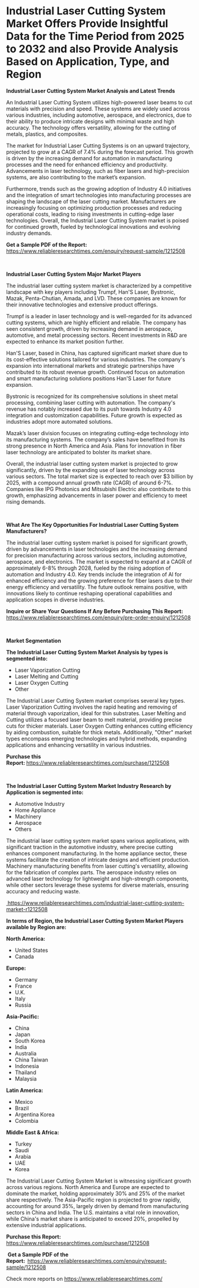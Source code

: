 <p><h1>Industrial Laser Cutting System Market Offers Provide Insightful Data for the Time Period from 2025 to 2032 and also Provide Analysis Based on Application, Type, and Region</h1></p><p><strong>Industrial Laser Cutting System Market Analysis and Latest Trends</strong></p>
<p><p>An Industrial Laser Cutting System utilizes high-powered laser beams to cut materials with precision and speed. These systems are widely used across various industries, including automotive, aerospace, and electronics, due to their ability to produce intricate designs with minimal waste and high accuracy. The technology offers versatility, allowing for the cutting of metals, plastics, and composites.</p><p>The market for Industrial Laser Cutting Systems is on an upward trajectory, projected to grow at a CAGR of 7.4% during the forecast period. This growth is driven by the increasing demand for automation in manufacturing processes and the need for enhanced efficiency and productivity. Advancements in laser technology, such as fiber lasers and high-precision systems, are also contributing to the market’s expansion.</p><p>Furthermore, trends such as the growing adoption of Industry 4.0 initiatives and the integration of smart technologies into manufacturing processes are shaping the landscape of the laser cutting market. Manufacturers are increasingly focusing on optimizing production processes and reducing operational costs, leading to rising investments in cutting-edge laser technologies. Overall, the Industrial Laser Cutting System market is poised for continued growth, fueled by technological innovations and evolving industry demands.</p></p>
<p><strong>Get a Sample PDF of the Report:&nbsp;</strong> <a href="https://www.reliableresearchtimes.com/enquiry/request-sample/1212508?utm_campaign=3532&utm_medium=2&utm_source=Github&utm_content=ia&utm_term=24032025&utm_id=industrial-laser-cutting-system">https://www.reliableresearchtimes.com/enquiry/request-sample/1212508</a></p>
<p>&nbsp;</p>
<p><strong>Industrial Laser Cutting System Major Market Players</strong></p>
<p><p>The industrial laser cutting system market is characterized by a competitive landscape with key players including Trumpf, Han'S Laser, Bystronic, Mazak, Penta-Chutian, Amada, and LVD. These companies are known for their innovative technologies and extensive product offerings.</p><p>Trumpf is a leader in laser technology and is well-regarded for its advanced cutting systems, which are highly efficient and reliable. The company has seen consistent growth, driven by increasing demand in aerospace, automotive, and metal processing sectors. Recent investments in R&D are expected to enhance its market position further.</p><p>Han'S Laser, based in China, has captured significant market share due to its cost-effective solutions tailored for various industries. The company's expansion into international markets and strategic partnerships have contributed to its robust revenue growth. Continued focus on automation and smart manufacturing solutions positions Han'S Laser for future expansion.</p><p>Bystronic is recognized for its comprehensive solutions in sheet metal processing, combining laser cutting with automation. The company's revenue has notably increased due to its push towards Industry 4.0 integration and customization capabilities. Future growth is expected as industries adopt more automated solutions.</p><p>Mazak’s laser division focuses on integrating cutting-edge technology into its manufacturing systems. The company’s sales have benefitted from its strong presence in North America and Asia. Plans for innovation in fiber laser technology are anticipated to bolster its market share.</p><p>Overall, the industrial laser cutting system market is projected to grow significantly, driven by the expanding use of laser technology across various sectors. The total market size is expected to reach over $3 billion by 2025, with a compound annual growth rate (CAGR) of around 6-7%. Companies like IPG Photonics and Mitsubishi Electric also contribute to this growth, emphasizing advancements in laser power and efficiency to meet rising demands.</p></p>
<p>&nbsp;</p>
<p><strong>What Are The Key Opportunities For Industrial Laser Cutting System Manufacturers?</strong></p>
<p><p>The industrial laser cutting system market is poised for significant growth, driven by advancements in laser technologies and the increasing demand for precision manufacturing across various sectors, including automotive, aerospace, and electronics. The market is expected to expand at a CAGR of approximately 6-8% through 2028, fueled by the rising adoption of automation and Industry 4.0. Key trends include the integration of AI for enhanced efficiency and the growing preference for fiber lasers due to their energy efficiency and versatility. The future outlook remains positive, with innovations likely to continue reshaping operational capabilities and application scopes in diverse industries.</p></p>
<p><strong>Inquire or Share Your Questions If Any Before Purchasing This Report:</strong> <a href="https://www.reliableresearchtimes.com/enquiry/pre-order-enquiry/1212508?utm_campaign=3532&utm_medium=2&utm_source=Github&utm_content=ia&utm_term=24032025&utm_id=industrial-laser-cutting-system">https://www.reliableresearchtimes.com/enquiry/pre-order-enquiry/1212508</a></p>
<p>&nbsp;</p>
<p><strong>Market Segmentation</strong></p>
<p><strong>The Industrial Laser Cutting System Market Analysis by types is segmented into:</strong></p>
<p><ul><li>Laser Vaporization Cutting</li><li>Laser Melting and Cutting</li><li>Laser Oxygen Cutting</li><li>Other</li></ul></p>
<p><p>The Industrial Laser Cutting System market comprises several key types. Laser Vaporization Cutting involves the rapid heating and removing of material through vaporization, ideal for thin substrates. Laser Melting and Cutting utilizes a focused laser beam to melt material, providing precise cuts for thicker materials. Laser Oxygen Cutting enhances cutting efficiency by aiding combustion, suitable for thick metals. Additionally, "Other" market types encompass emerging technologies and hybrid methods, expanding applications and enhancing versatility in various industries.</p></p>
<p><strong>Purchase this Report:&nbsp;</strong><a href="https://www.reliableresearchtimes.com/purchase/1212508?utm_campaign=3532&utm_medium=2&utm_source=Github&utm_content=ia&utm_term=24032025&utm_id=industrial-laser-cutting-system">https://www.reliableresearchtimes.com/purchase/1212508</a></p>
<p>&nbsp;</p>
<p><strong>The Industrial Laser Cutting System Market Industry Research by Application is segmented into:</strong></p>
<p><ul><li>Automotive Industry</li><li>Home Appliance</li><li>Machinery</li><li>Aerospace</li><li>Others</li></ul></p>
<p><p>The industrial laser cutting system market spans various applications, with significant traction in the automotive industry, where precise cutting enhances component manufacturing. In the home appliance sector, these systems facilitate the creation of intricate designs and efficient production. Machinery manufacturing benefits from laser cutting's versatility, allowing for the fabrication of complex parts. The aerospace industry relies on advanced laser technology for lightweight and high-strength components, while other sectors leverage these systems for diverse materials, ensuring accuracy and reducing waste.</p></p>
<p><a href="https://www.reliableresearchtimes.com/industrial-laser-cutting-system-market-r1212508?utm_campaign=3532&utm_medium=2&utm_source=Github&utm_content=ia&utm_term=24032025&utm_id=industrial-laser-cutting-system">&nbsp;https://www.reliableresearchtimes.com/industrial-laser-cutting-system-market-r1212508</a></p>
<p><strong>In terms of Region, the Industrial Laser Cutting System Market Players available by Region are:</strong></p>
<p>
    <p> <strong> North America: </strong>
        <ul>
            <li>United States</li>
            <li>Canada</li>
        </ul>
        </p> 
    <p> <strong> Europe: </strong>
        <ul>
            <li>Germany</li>
            <li>France</li>
            <li>U.K.</li>
            <li>Italy</li>
            <li>Russia</li>
        </ul>
        </p> 
    <p> <strong> Asia-Pacific: </strong>
        <ul>
            <li>China</li>
            <li>Japan</li>
            <li>South Korea</li>
            <li>India</li>
            <li>Australia</li>
            <li>China Taiwan</li>
            <li>Indonesia</li>
            <li>Thailand</li>
            <li>Malaysia</li>
        </ul>
        </p> 
    <p> <strong> Latin America: </strong>
        <ul>
            <li>Mexico</li>
            <li>Brazil</li>
            <li>Argentina Korea</li>
            <li>Colombia</li>
        </ul>
        </p> 
    <p> <strong> Middle East & Africa: </strong>
        <ul>
            <li>Turkey</li>
            <li>Saudi</li>
            <li>Arabia</li>
            <li>UAE</li>
            <li>Korea</li>
        </ul>
    </p>
    </p>
<p><p>The Industrial Laser Cutting System Market is witnessing significant growth across various regions. North America and Europe are expected to dominate the market, holding approximately 30% and 25% of the market share respectively. The Asia-Pacific region is projected to grow rapidly, accounting for around 35%, largely driven by demand from manufacturing sectors in China and India. The U.S. maintains a vital role in innovation, while China's market share is anticipated to exceed 20%, propelled by extensive industrial applications.</p></p>
<p><strong>Purchase this Report: </strong><a href="https://www.reliableresearchtimes.com/purchase/1212508?utm_campaign=3532&utm_medium=2&utm_source=Github&utm_content=ia&utm_term=24032025&utm_id=industrial-laser-cutting-system">https://www.reliableresearchtimes.com/purchase/1212508</a></p>
<p>&nbsp;<strong>Get a Sample PDF of the Report:&nbsp;&nbsp;</strong><a href="https://www.reliableresearchtimes.com/enquiry/request-sample/1212508?utm_campaign=3532&utm_medium=2&utm_source=Github&utm_content=ia&utm_term=24032025&utm_id=industrial-laser-cutting-system">https://www.reliableresearchtimes.com/enquiry/request-sample/1212508</a></p>
<p><strong></strong></p>
<p>Check more reports on <a href="https://www.reliableresearchtimes.com/?utm_campaign=3532&utm_medium=2&utm_source=Github&utm_content=ia&utm_term=24032025&utm_id=industrial-laser-cutting-system">https://www.reliableresearchtimes.com/</a></p>